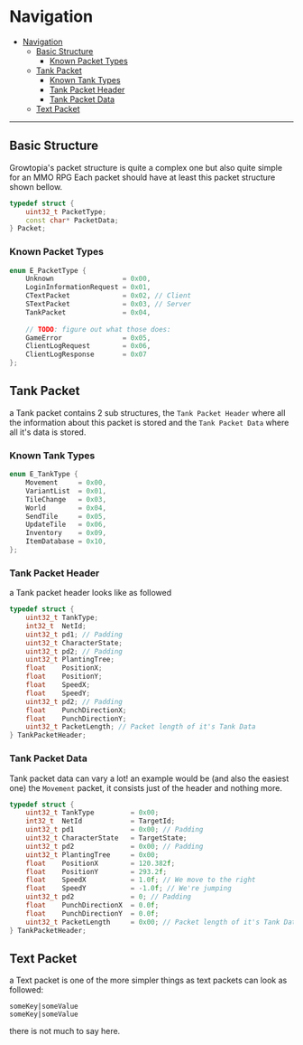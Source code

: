 # Navigation

- [Navigation](#navigation)
  - [Basic Structure](#basic-structure)
    - [Known Packet Types](#known-packet-types)
  - [Tank Packet](#tank-packet)
    - [Known Tank Types](#known-tank-types)
    - [Tank Packet Header](#tank-packet-header)
    - [Tank Packet Data](#tank-packet-data)
  - [Text Packet](#text-packet)

---

## Basic Structure

Growtopia's packet structure is quite a complex one but also quite simple for an MMO RPG
Each packet should have at least this packet structure shown bellow.

```cpp
typedef struct {
    uint32_t PacketType;
    const char* PacketData;
} Packet;
```

### Known Packet Types

```cpp
enum E_PacketType {
    Unknown                 = 0x00,
    LoginInformationRequest = 0x01,
    CTextPacket             = 0x02, // Client
    STextPacket             = 0x03, // Server
    TankPacket              = 0x04,
    
    // TODO: figure out what those does:
    GameError               = 0x05,
    ClientLogRequest        = 0x06,
    ClientLogResponse       = 0x07
};
```

## Tank Packet

a Tank packet contains 2 sub structures, the `Tank Packet Header` where all the information about this packet is stored and the `Tank Packet Data` where all it's data is stored.

### Known Tank Types

```cpp
enum E_TankType {
    Movement     = 0x00,
    VariantList  = 0x01,
    TileChange   = 0x03,
    World        = 0x04,
    SendTile     = 0x05,
    UpdateTile   = 0x06,
    Inventory    = 0x09,
    ItemDatabase = 0x10,
};
```

### Tank Packet Header

a Tank packet header looks like as followed

```cpp
typedef struct {
    uint32_t TankType;
    int32_t  NetId;
    uint32_t pd1; // Padding
    uint32_t CharacterState;
    uint32_t pd2; // Padding
    uint32_t PlantingTree;
    float    PositionX;
    float    PositionY;
    float    SpeedX;
    float    SpeedY;
    uint32_t pd2; // Padding
    float    PunchDirectionX;
    float    PunchDirectionY;
    uint32_t PacketLength; // Packet length of it's Tank Data
} TankPacketHeader;
```

### Tank Packet Data

Tank packet data can vary a lot! an example would be (and also the easiest one) the `Movement` packet, it consists just of the header and nothing more.

```cpp
typedef struct {
    uint32_t TankType         = 0x00;
    int32_t  NetId            = TargetId;
    uint32_t pd1              = 0x00; // Padding
    uint32_t CharacterState   = TargetState;
    uint32_t pd2              = 0x00; // Padding
    uint32_t PlantingTree     = 0x00;
    float    PositionX        = 120.382f;
    float    PositionY        = 293.2f;
    float    SpeedX           = 1.0f; // We move to the right
    float    SpeedY           = -1.0f; // We're jumping
    uint32_t pd2              = 0; // Padding
    float    PunchDirectionX  = 0.0f;
    float    PunchDirectionY  = 0.0f;
    uint32_t PacketLength     = 0x00; // Packet length of it's Tank Data
} TankPacketHeader;
```

## Text Packet

a Text packet is one of the more simpler things as text packets can look as followed:

```csv
someKey|someValue
someKey|someValue
```

there is not much to say here.
